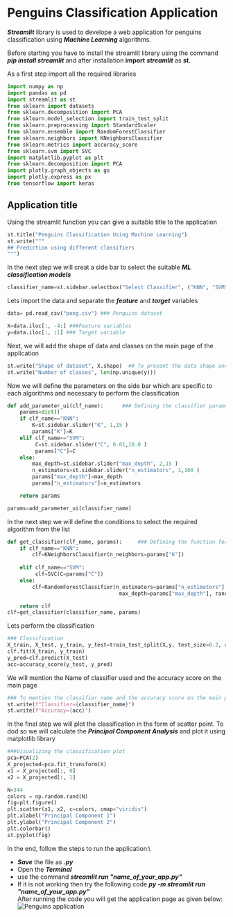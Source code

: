 # **Penguins Classification Application**
***Streamlit*** library is used to develope a web application for penguins classification using ***Machine Learning*** algorithms.

Before starting you have to install the streamlit library using the command ***pip install streamlit*** and after installation **import** ***streamlit*** as **st**. 

As a first step import all the required libraries


```python
import numpy as np
import pandas as pd
import streamlit as st
from sklearn import datasets
from sklearn.decomposition import PCA
from sklearn.model_selection import train_test_split
from sklearn.preprocessing import StandardScaler
from sklearn.ensemble import RandomForestClassifier
from sklearn.neighbors import KNeighborsClassifier
from sklearn.metrics import accuracy_score
from sklearn.svm import SVC
import matplotlib.pyplot as plt
from sklearn.decomposition import PCA
import plotly.graph_objects as go
import plotly.express as px
from tensorflow import keras
```

## Application title
Using the streamlit function you can give a suitable title to the application


```python
st.title("Penguins Classification Using Machine Learning")
st.write("""
## Prediction using different classifiers
""")
```

In the next step we will creat a side bar to select the suitable ***ML classification models***


```python
classifier_name=st.sidebar.selectbox("Select Classifier", ("KNN", "SVM", "Random Forest")) ###Classifiers
```

Lets import the data and separate the ***feature*** and ***target*** variables


```python
data= pd.read_csv("peng.csv") ### Penguins dataset

X=data.iloc[:, -4:] ###Feature variables
y=data.iloc[:, :1] ### Target variable
```

Next, we will add the shape of data and classes on the main page of the application


```python
st.write("Shape of dataset", X.shape)  ## To present the data shape and no. of classes on the main page
st.write("Number of classes", len(np.unique(y)))
```

Now we will define the parameters on the side bar which are specific to each algorithms and necessary to perform the classification


```python
def add_parameter_ui(clf_name):      ### Defining the classifier parameters
    params=dict()
    if clf_name=="KNN":
        K=st.sidebar.slider("K", 1,15 )
        params["K"]=K
    elif clf_name=="SVM":
         C=st.sidebar.slider("C", 0.01,10.0 )
         params["C"]=C
    else:
        max_depth=st.sidebar.slider("max_depth", 2,15 )
        n_estimators=st.sidebar.slider("n_estimators", 1,100 )
        params["max_depth"]=max_depth
        params["n_estimators"]=n_estimators

    return params

params=add_parameter_ui(classifier_name)
```

In the next step we will define the conditions to select the required algorithm from the list


```python
def get_classifier(clf_name, params):     ### Defining the function for the selection of classifiers
    if clf_name=="KNN":
        clf=KNeighborsClassifier(n_neighbors=params["K"])
    
    elif clf_name=="SVM":
         clf=SVC(C=params["C"])
    else:
        clf=RandomForestClassifier(n_estimators=params["n_estimators"],
                                    max_depth=params["max_depth"], random_state=100)

    return clf
clf=get_classifier(classifier_name, params)
```

Lets perform the classification


```python
### Classification
X_train, X_test, y_train, y_test=train_test_split(X,y, test_size=0.2, random_state=100)
clf.fit(X_train, y_train)
y_pred=clf.predict(X_test)
acc=accuracy_score(y_test, y_pred)
```

We will mention the Name of classifier used and the accuracy score on the main page


```python
### To mention the classifier name and the accuracy score on the main page of application
st.write(f"Classifier={classifier_name}")
st.write(f"Accuracy={acc}")
```

In the final step we will plot the classification in the form of scatter point. To dod so we will calculate the ***Principal Component Analysis*** and plot it using matplotlib library


```python
###Visualizing the classification plot
pca=PCA(2)
X_projected=pca.fit_transform(X)
x1 = X_projected[:, 0]
x2 = X_projected[:, 1]

N=344
colors = np.random.rand(N)
fig=plt.figure()
plt.scatter(x1, x2, c=colors, cmap="viridis")
plt.xlabel("Principal Component 1")
plt.ylabel("Principal Component 2")
plt.colorbar()
st.pyplot(fig)
```

In the end, follow the steps to run the application:\
- ***Save*** the file as ***.py*** 
- Open the ***Terminal***
- use the command ***streamlit run "name_of_your_app.py"***
- If it is not working then try the following code ***py -m streamlit run "name_of_your_app.py"***\
After running the code you will get the application page as given below:\
![Penguins application](app.png)

